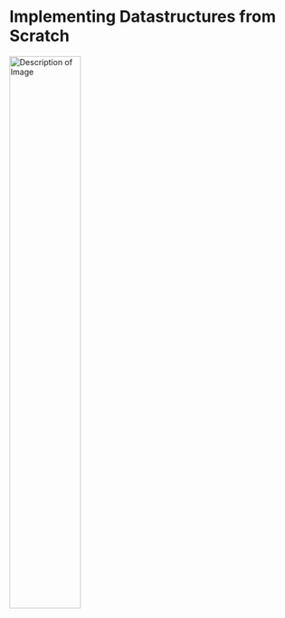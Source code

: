 # Implementing Datastructures from Scratch


<img src="https://raw.githubusercontent.com/vbjan/ds_and_algos/master/assets/62449932/5f31d3f3-a217-48db-9e84-ef638600bdac" alt="Description of Image" width=50%>

